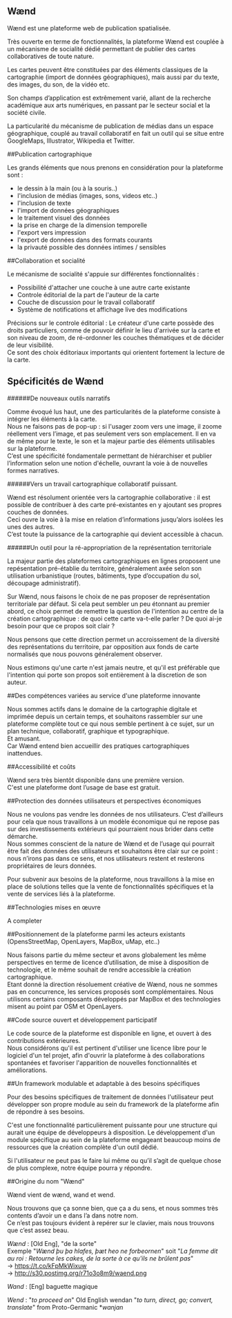 ## Wænd
Wænd est une plateforme web de publication spatialisée. 

Très ouverte en terme de fonctionnalités, la plateforme Wænd est couplée à un mécanisme de socialité dédié permettant de publier des cartes collaboratives de toute nature. 

Les cartes peuvent être constituées par des éléments classiques de la cartographie (import de données géographiques), mais aussi par du texte, des images, du son, de la vidéo etc.

Son champs d’application est extrêmement varié, allant de la recherche académique aux arts numériques, en passant par le secteur social et la société civile.

La particularité du mécanisme de publication de médias dans un espace géographique, couplé au travail collaboratif en fait un outil qui se situe entre GoogleMaps, Illustrator, Wikipedia et Twitter. 

##Publication cartographique

Les grands éléments que nous prenons en considération pour la plateforme sont : 

- le dessin à la main (ou à la souris..)
- l'inclusion de médias (images, sons, videos etc..)
- l'inclusion de texte
- l'import de données géographiques
- le traitement visuel des données
- la prise en charge de la dimension temporelle
- l'export vers impression
- l'export de données dans des formats courants
- la privauté possible des données intimes / sensibles



##Collaboration et socialité

Le mécanisme de socialité s'appuie sur différentes fonctionnalités : 

- Possibilité d'attacher une couche à une autre carte existante
- Controle éditorial de la part de l'auteur de la carte
- Couche de discussion pour le travail collaboratif
- Système de notifications et affichage live des modifications


Précisions sur le controle éditorial : Le créateur d'une carte possède des droits particuliers, comme de pouvoir définir le lieu d'arrivée sur la carte et son niveau de zoom, de ré-ordonner les couches thématiques et de décider de leur visibilité.  
Ce sont des choix éditoriaux importants qui orientent fortement la lecture de la carte.


## Spécificités de Wænd

######De nouveaux outils narratifs

Comme évoqué lus haut, une des particularités de la plateforme consiste à intégrer les éléments à la carte.  
Nous ne faisons pas de pop-up : si l'usager zoom vers une image, il zoome réellement vers l’image, et pas seulement vers son emplacement. Il en va de même pour le texte, le son et la majeur partie des éléments utilisables sur la plateforme.  
C’est une spécificité fondamentale permettant de hiérarchiser et publier l’information selon une notion d'échelle, ouvrant la voie à de nouvelles formes narratives.

######Vers un travail cartographique collaboratif puissant.  

Wænd est résolument orientée vers la cartographie collaborative : il est possible de contribuer à des carte pré-existantes en y ajoutant ses propres couches de données.  
Ceci ouvre la voie à la mise en relation d’informations jusqu’alors isolées les unes des autres.  
C’est toute la puissance de la cartographie qui devient accessible à chacun. 

######Un outil pour la ré-appropriation de la représentation territoriale

La majeur partie des plateformes cartographiques en lignes proposent une repésentation pré-établie du territoire, généralement axée selon son utilisation urbanistique (routes, bâtiments, type d’occupation du sol, découpage administratif). 

Sur Wænd, nous faisons le choix de ne pas proposer de représentation territoriale par défaut. Si cela peut sembler un peu étonnant au premier abord, ce choix permet de remettre la question de l'intention au centre de la création cartographique : de quoi cette carte va-t-elle parler ? De quoi ai-je besoin pour que ce propos soit clair ? 

Nous pensons que cette direction permet un accroissement de la diversité des représentations du territoire, par opposition aux fonds de carte normalisés que nous pouvons généralement observer. 

Nous estimons qu'une carte n'est jamais neutre, et qu'il est préférable que l'intention qui porte son propos soit entièrement à la discretion de son auteur.
 

##Des compétences variées au service d'une plateforme innovante

Nous sommes actifs dans le domaine de la cartographie digitale et imprimée depuis un certain temps, et souhaitons rassembler sur une plateforme complète tout ce qui nous semble pertinent à ce sujet, sur un plan technique, collaboratif, graphique et typographique.  
Et amusant.  
Car Wænd entend bien accueillir des pratiques cartographiques inattendues. 


##Accessibilité et coûts

Wænd sera très bientôt disponible dans une première version.  
C'est une plateforme dont l’usage de base est gratuit.  


##Protection des données utilisateurs et perspectives économiques

Nous ne voulons pas vendre les données de nos utilisateurs. C’est d’ailleurs pour cela que nous travaillons à un modèle économique qui ne repose pas sur des investissements extérieurs qui pourraient nous brider dans cette démarche.  
Nous sommes conscient de la nature de Wænd et de l’usage qui pourrait être fait des données des utilisateurs et souhaitons être clair sur ce point :  nous n’irons pas dans ce sens, et nos utilisateurs restent et resterons propriétaires de leurs données.

Pour subvenir aux besoins de la plateforme, nous travaillons à la mise en place de solutions telles que la vente de fonctionnalités spécifiques et la vente de services liés à la plateforme.


##Technologies mises en œuvre

A completer

##Positionnement de la plateforme parmi les acteurs existants (OpensStreetMap, OpenLayers, MapBox, uMap, etc..)

Nous faisons partie du même secteur et avons globalement les même perspectives en terme de licence d’utilisation, de mise à disposition de technologie, et le même souhait de rendre accessible la création cartographique.  
Etant donné la direction résoluement créative de Wænd, nous ne sommes pas en concurrence, les services proposés sont complémentaires.
Nous utilisons certains composants développés par MapBox et des technologies misent au point par OSM et OpenLayers.


##Code source ouvert et développement participatif

Le code source de la plateforme est disponible en ligne, et ouvert à des contributions extérieures.  
Nous considérons qu'il est pertinent d'utiliser une licence libre pour le logiciel d'un tel projet, afin d'ouvrir la plateforme à des collaborations spontanées et favoriser l'apparition de nouvelles fonctionnalités et améliorations.


##Un framework modulable et adaptable à des besoins spécifiques

Pour des besoins spécifiques de traitement de données l'utilisateur peut développer son propre module au sein du framework de la plateforme afin de répondre à ses besoins. 

C'est une fonctionnalité particulièrement puissante pour une structure qui aurait une équipe de développeurs à disposition. Le développement d'un module spécifique au sein de la plateforme engageant beaucoup moins de ressources que la création complète d'un outil dédié.

Si l'utilisateur ne peut pas le faire lui même ou qu’il s’agit de quelque chose de plus complexe, notre équipe pourra y répondre.


##Origine du nom "Wænd"

Wænd vient de wænd, wand et wend.
 
Nous trouvons que ça sonne bien, que ça a du sens, et nous sommes très contents d’avoir un e dans l’a dans notre nom.  
Ce n’est pas toujours évident à repérer sur le clavier, mais nous trouvons que c’est assez beau.

*Wænd* : [Old Eng], "de la sorte"  
Exemple "*Wænd þu þa hlafes, þæt heo ne forbeornen*" soit "*La femme dit au roi : Retourne les cakes, de la sorte à ce qu'ils ne brûlent pas*"  
→ https://t.co/kFpMkWixuw  
→ http://s30.postimg.org/r71o3o8m9/waend.png

*Wand* : [Eng] baguette magique

*Wend* : "*to proceed on*" Old English wendan "*to turn, direct, go; convert, translate*" from Proto-Germanic **wanjan*
